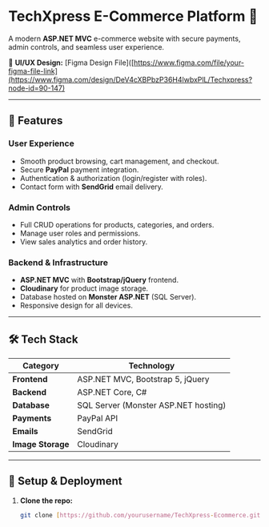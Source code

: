 # TechXpress E-Commerce Platform 🛒

A modern **ASP.NET MVC** e-commerce website with secure payments, admin controls, and seamless user experience.

🎨 **UI/UX Design:** [Figma Design File]([https://www.figma.com/file/your-figma-file-link](https://www.figma.com/design/DeV4cXBPbzP36H4lwbxPlL/Techxpress?node-id=90-147)  

---

## 🚀 Features

### **User Experience**
- Smooth product browsing, cart management, and checkout.
- Secure **PayPal** payment integration.
- Authentication & authorization (login/register with roles).
- Contact form with **SendGrid** email delivery.

### **Admin Controls**
- Full CRUD operations for products, categories, and orders.
- Manage user roles and permissions.
- View sales analytics and order history.

### **Backend & Infrastructure**
- **ASP.NET MVC** with **Bootstrap/jQuery** frontend.
- **Cloudinary** for product image storage.
- Database hosted on **Monster ASP.NET** (SQL Server).
- Responsive design for all devices.

---

## 🛠️ Tech Stack

| Category       | Technology |
|----------------|------------|
| **Frontend**   | ASP.NET MVC, Bootstrap 5, jQuery |
| **Backend**    | ASP.NET Core, C# |
| **Database**   | SQL Server (Monster ASP.NET hosting) |
| **Payments**   | PayPal API |
| **Emails**     | SendGrid |
| **Image Storage** | Cloudinary |

---

## 🔧 Setup & Deployment

1. **Clone the repo:**
   ```bash
   git clone [https://github.com/yourusername/TechXpress-Ecommerce.git] (https://github.com/belalfawzy/TachXpress-E-Commerce)
